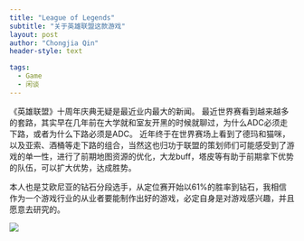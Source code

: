 ```yaml
---
title: "League of Legends"
subtitle: "关于英雄联盟这款游戏"
layout: post
author: "Chongjia Qin"
header-style: text

tags:
  - Game
  - 闲谈
---
```

《英雄联盟》十周年庆典无疑是最近业内最大的新闻。
最近世界赛看到越来越多的套路，其实早在几年前在大学就和室友开黑的时候就聊过，为什么ADC必须走下路，或者为什么下路必须是ADC。
近年终于在世界赛场上看到了德玛和猫咪，以及亚索、酒桶等走下路的组合，当然这也归功于联盟的策划师们可能感受到了游戏的单一性，进行了前期地图资源的优化，大龙buff，塔皮等有助于前期拿下优势的队伍，可以扩大优势，达成胜势。

本人也是艾欧尼亚的钻石分段选手，从定位赛开始以61%的胜率到钻石，我相信作为一个游戏行业的从业者要能制作出好的游戏，必定自身是对游戏感兴趣，并且愿意去研究的。

![](https://i.imgur.com/5IWn7nT.png)






